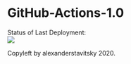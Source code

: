 # GitHub-Actions-1.0


Status of Last Deployment:<br>
<img src="https://github.com/alexanderstavitsky/github-actions1/workflows/main.yml/badge.svg?branch=main"><br>


Copyleft by alexanderstavitsky 2020.
